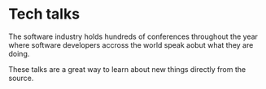 # Tech talks
The software industry holds hundreds of conferences throughout the year where software developers accross the world speak aobut what they are doing.

These talks are a great way to learn about new things directly from the source.

